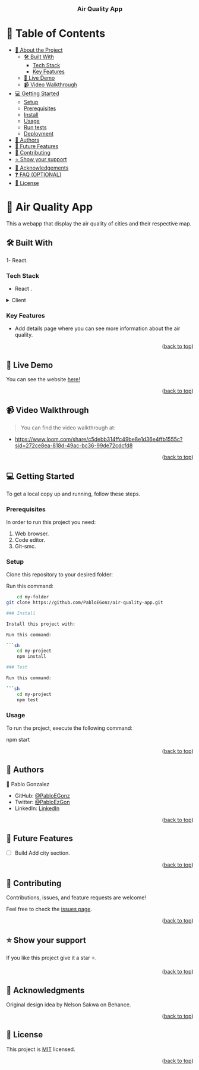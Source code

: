 <a name="readme-top"></a>

<div align="center">
  
  <h3><b>Air Quality App</b></h3>

</div>

# 📗 Table of Contents

- [📖 About the Project](#about-project)
  - [🛠 Built With](#built-with)
    - [Tech Stack](#tech-stack)
    - [Key Features](#key-features)
  - [🚀 Live Demo](#live-demo)
  - [📹 Video Walkthrough](#walkthrough)
- [💻 Getting Started](#getting-started)
  - [Setup](#setup)
  - [Prerequisites](#prerequisites)
  - [Install](#install)
  - [Usage](#usage)
  - [Run tests](#run-tests)
  - [Deployment](#triangular_flag_on_post-deployment)
- [👥 Authors](#authors)
- [🔭 Future Features](#future-features)
- [🤝 Contributing](#contributing)
- [⭐️ Show your support](#support)
- [🙏 Acknowledgements](#acknowledgements)
- [❓ FAQ (OPTIONAL)](#faq)
- [📝 License](#license)

# 📖 Air Quality App <a name="about-project"></a>

This a webapp that display the air quality of cities and their respective map.

## 🛠 Built With <a name="built-with"></a>

1- React.

### Tech Stack <a name="tech-stack"></a>

- React .

<details>
  <summary>Client</summary>
  <ul>
    <li><a href="https://react.dev/">React</a></li>
  </ul>
</details>

### Key Features <a name="key-features"></a>

- Add details page where you can see more information about the air quality.

<p align="right">(<a href="#readme-top">back to top</a>)</p>

## 🚀 Live Demo <a name="live-demo"></a>

You can see the website [here!](https://air-quality-app-r9g3.onrender.com/)

<p align="right">(<a href="#readme-top">back to top</a>)</p>

## 📹 Video Walkthrough <a name="walkthrough"></a>

> You can find the video walkthrough at:

- https://www.loom.com/share/c5debb314ffc49be8e1d36e4ffb1555c?sid=272ce8ea-818d-49ac-bc36-99de72cdcfd8

<p align="right">(<a href="#readme-top">back to top</a>)</p>

## 💻 Getting Started <a name="getting-started"></a>

To get a local copy up and running, follow these steps.

### Prerequisites

In order to run this project you need:

1. Web browser.
2. Code editor.
3. Git-smc.

### Setup

Clone this repository to your desired folder:

Run this command:

````sh
    cd my-folder
git clone https://github.com/PabloEGonz/air-quality-app.git

### Install

Install this project with:

Run this command:

```sh
    cd my-project
    npm install
````

```sh
### Test

Run this command:

```sh
    cd my-project
    npm test
```

### Usage

To run the project, execute the following command:

npm start

<p align="right">(<a href="#readme-top">back to top</a>)</p>

## 👥 Authors <a name="authors"></a>

👤 Pablo Gonzalez

- GitHub: [@PabloEGonz](https://github.com/PabloEGonz)
- Twitter: [@PabloEzGon](https://twitter.com/PabloEzGon)
- LinkedIn: [LinkedIn](https://www.linkedin.com/in/pablo-ezequiel-gonz%C3%A1lez-ramos-b9b854265)

<p align="right">(<a href="#readme-top">back to top</a>)</p>

## 🔭 Future Features <a name="future-features"></a>

- [ ] Build Add city section.

<p align="right">(<a href="#readme-top">back to top</a>)</p>

## 🤝 Contributing <a name="contributing"></a>

Contributions, issues, and feature requests are welcome!

Feel free to check the [issues page](../../issues/).

<p align="right">(<a href="#readme-top">back to top</a>)</p>

## ⭐️ Show your support <a name="support"></a>

If you like this project give it a star ⭐️.

<p align="right">(<a href="#readme-top">back to top</a>)</p>

## 🙏 Acknowledgments <a name="acknowledgements"></a>

Original design idea by Nelson Sakwa on Behance.

<p align="right">(<a href="#readme-top">back to top</a>)</p>

## 📝 License <a name="license"></a>

This project is [MIT](./LICENSE) licensed.

<p align="right">(<a href="#readme-top">back to top</a>)</p>
